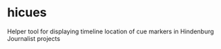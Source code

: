 # hicues
Helper tool for displaying timeline location of cue markers in Hindenburg Journalist projects
